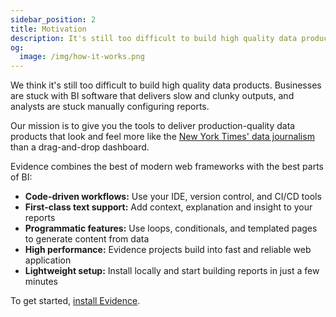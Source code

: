 ```yaml
---
sidebar_position: 2
title: Motivation
description: It's still too difficult to build high quality data products. We give you the tools to deliver production-quality data products that feel more like the New York Times' data journalism than a drag-and-drop dashboard.
og:
  image: /img/how-it-works.png
---
```


We think it's still too difficult to build high quality data products. Businesses are stuck with BI software that delivers slow and clunky outputs, and analysts are stuck manually configuring reports.

Our mission is to give you the tools to deliver production-quality data products that look and feel more like the [New York Times' data journalism](https://www.nytimes.com/interactive/2023/us/covid-cases.html) than a drag-and-drop dashboard.

Evidence combines the best of modern web frameworks with the best parts of BI:

- **Code-driven workflows:** Use your IDE, version control, and CI/CD tools
- **First-class text support:** Add context, explanation and insight to your reports
- **Programmatic features:** Use loops, conditionals, and templated pages to generate content from data
- **High performance:** Evidence projects build into fast and reliable web application
- **Lightweight setup:** Install locally and start building reports in just a few minutes

To get started, [install Evidence](/install-evidence).